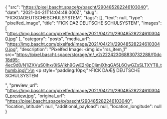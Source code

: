 {
  "src": "https://pixel.bascht.space/p/bascht/290485282246103040",
  "date": "2021-04-21T14:04:48.000Z",
  "slug": "FICKDADEUTSCHESCHULSYSTEM",
  "tags": [],
  "text": null,
  "type": "pixelfed_image",
  "title": "FICK DAƧ DEUTSCHE SCHULSYSTEM",
  "images": [
    "https://img.bascht.com/pixelfed/image/2021/04/21//290485282246103040.jpg"
  ],
  "category": "posts",
  "media_url": "https://img.bascht.com/pixelfed/image/2021/04/21//290485282246103040.jpg",
  "description": "Pixelfed Image: <img id=\"rss_item_1\" src=\"https://pixel.bascht.space/storage/m/_v2/222423068830732288/f0dc18d95-4ec9d0/N1iZXVuS0Ihx/0iSA1kh9GwE2r8pCljmIXhqGA5L6OwGZsSLTXYT8_thumb.jpg\">\n            <p style=\"padding:10px;\">FICK DAÆ§ DEUTSCHE SCHULSYSTEM</p>",
  "preview_url": "https://img.bascht.com/pixelfed/image/2021/04/21//290485282246103040_preview.jpg",
  "original_url": "https://pixel.bascht.space/p/bascht/290485282246103040",
  "location_latitude": null,
  "additional_payload": null,
  "location_longitude": null
}